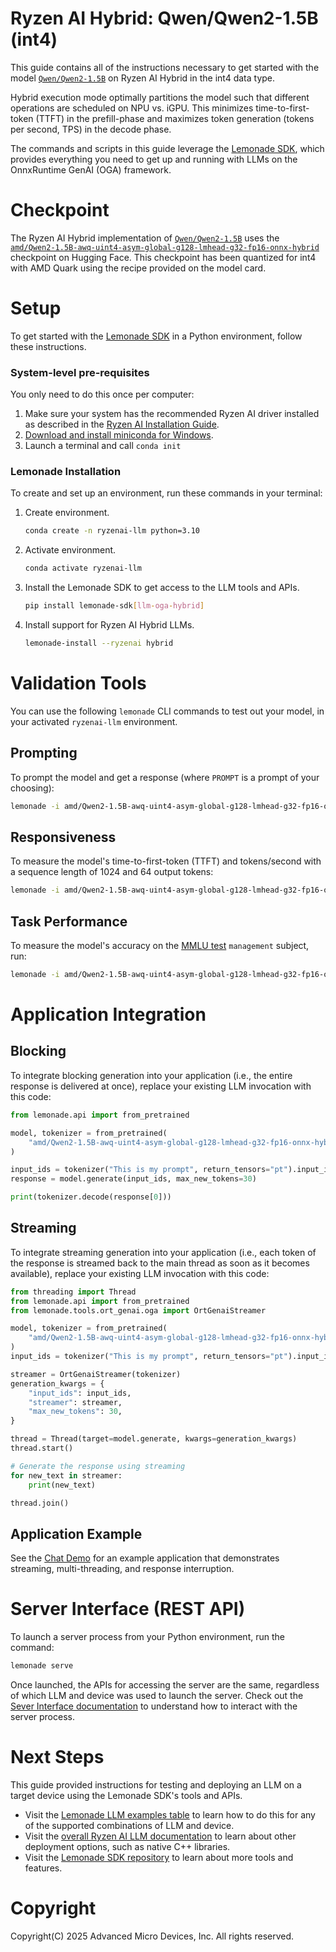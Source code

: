 # Ryzen AI Hybrid: Qwen/Qwen2-1.5B (int4)

This guide contains all of the instructions necessary to get started with the model [`Qwen/Qwen2-1.5B`](https://huggingface.co/Qwen/Qwen2-1.5B) on Ryzen AI Hybrid in the int4 data type.

Hybrid execution mode optimally partitions the model such that different operations are scheduled on NPU vs. iGPU. This minimizes time-to-first-token (TTFT) in the prefill-phase and maximizes token generation (tokens per second, TPS) in the decode phase.

The commands and scripts in this guide leverage the [Lemonade SDK](https://github.com/lemonade-sdk/lemonade), which provides everything you need to get up and running with LLMs on the OnnxRuntime GenAI (OGA) framework.

# Checkpoint

The Ryzen AI Hybrid implementation of [`Qwen/Qwen2-1.5B`](https://huggingface.co/Qwen/Qwen2-1.5B) uses the [`amd/Qwen2-1.5B-awq-uint4-asym-global-g128-lmhead-g32-fp16-onnx-hybrid`](https://huggingface.co/amd/Qwen2-1.5B-awq-uint4-asym-global-g128-lmhead-g32-fp16-onnx-hybrid) checkpoint on Hugging Face. This checkpoint has been quantized for int4 with AMD Quark using the recipe provided on the model card.

# Setup

To get started with the [Lemonade SDK](https://github.com/lemonade-sdk/lemonade) in a Python environment, follow these instructions.

### System-level pre-requisites

You only need to do this once per computer:

1. Make sure your system has the recommended Ryzen AI driver installed as described in the [Ryzen AI Installation Guide](https://ryzenai.docs.amd.com/en/latest/inst.html#install-npu-drivers).
1. [Download and install miniconda for Windows](https://repo.anaconda.com/miniconda/Miniconda3-latest-Windows-x86_64.exe). 
1. Launch a terminal and call `conda init`

### Lemonade Installation

To create and set up an environment, run these commands in your terminal:

1. Create environment.
    ```bash
    conda create -n ryzenai-llm python=3.10
    ```

2. Activate environment.
    ```bash
    conda activate ryzenai-llm
    ```

3. Install the Lemonade SDK to get access to the LLM tools and APIs.
    ```bash
    pip install lemonade-sdk[llm-oga-hybrid]
    ```

4. Install support for Ryzen AI Hybrid LLMs.
    ```bash
    lemonade-install --ryzenai hybrid
    ```

# Validation Tools

You can use the following `lemonade` CLI commands to test out your model, in your activated `ryzenai-llm` environment.

## Prompting

To prompt the model and get a response (where `PROMPT` is a prompt of your choosing):

```bash
lemonade -i amd/Qwen2-1.5B-awq-uint4-asym-global-g128-lmhead-g32-fp16-onnx-hybrid oga-load --device hybrid --dtype int4 llm-prompt --max-new-tokens 64 -p PROMPT
```

## Responsiveness

To measure the model's time-to-first-token (TTFT) and tokens/second with a sequence length of 1024 and 64 output tokens:

```bash
lemonade -i amd/Qwen2-1.5B-awq-uint4-asym-global-g128-lmhead-g32-fp16-onnx-hybrid oga-load --device hybrid --dtype int4 oga-bench --warmup-iterations 5 --iterations 10 --prompt 1024 --output-tokens 64
```

## Task Performance

To measure the model's accuracy on the [MMLU test](https://github.com/lemonade-sdk/lemonade/blob/main/docs/mmlu_accuracy.md) `management` subject, run:

```bash
lemonade -i amd/Qwen2-1.5B-awq-uint4-asym-global-g128-lmhead-g32-fp16-onnx-hybrid oga-load --device hybrid --dtype int4 accuracy-mmlu --tests management
```

# Application Integration

## Blocking

To integrate blocking generation into your application (i.e., the entire response is delivered at once), replace your existing LLM invocation with this code:

```python
from lemonade.api import from_pretrained

model, tokenizer = from_pretrained(
    "amd/Qwen2-1.5B-awq-uint4-asym-global-g128-lmhead-g32-fp16-onnx-hybrid", recipe="oga-hybrid"
)

input_ids = tokenizer("This is my prompt", return_tensors="pt").input_ids
response = model.generate(input_ids, max_new_tokens=30)

print(tokenizer.decode(response[0]))
```

## Streaming

To integrate streaming generation into your application (i.e., each token of the response is streamed back to the main thread as soon as it becomes available), replace your existing LLM invocation with this code:

```python
from threading import Thread
from lemonade.api import from_pretrained
from lemonade.tools.ort_genai.oga import OrtGenaiStreamer

model, tokenizer = from_pretrained(
    "amd/Qwen2-1.5B-awq-uint4-asym-global-g128-lmhead-g32-fp16-onnx-hybrid", recipe="oga-hybrid"
)
input_ids = tokenizer("This is my prompt", return_tensors="pt").input_ids

streamer = OrtGenaiStreamer(tokenizer)
generation_kwargs = {
    "input_ids": input_ids,
    "streamer": streamer,
    "max_new_tokens": 30,
}

thread = Thread(target=model.generate, kwargs=generation_kwargs)
thread.start()

# Generate the response using streaming
for new_text in streamer:
    print(new_text)

thread.join()
```

## Application Example

See the [Chat Demo](https://github.com/lemonade-sdk/lemonade/blob/main/examples/demos/chat/chat_hybrid.py) for an example application that demonstrates streaming, multi-threading, and response interruption.

# Server Interface (REST API)

To launch a server process from your Python environment, run the command:

```bash
lemonade serve
```

Once launched, the APIs for accessing the server are the same, regardless of which LLM and device was used to launch the server. Check out the [Sever Interface documentation](https://ryzenai.docs.amd.com/en/latest/llm/server_interface.html) to understand how to interact with the server process.

# Next Steps

This guide provided instructions for testing and deploying an LLM on a target device using the Lemonade SDK's tools and APIs. 

- Visit the [Lemonade LLM examples table](../README.md) to learn how to do this for any of the supported combinations of LLM and device.
- Visit the [overall Ryzen AI LLM documentation](https://ryzenai.docs.amd.com/en/latest/llm/overview.html#) to learn about other deployment options, such as native C++ libraries.
- Visit the [Lemonade SDK repository](https://github.com/lemonade-sdk/lemonade) to learn about more tools and features.

# Copyright

Copyright(C) 2025 Advanced Micro Devices, Inc. All rights reserved.